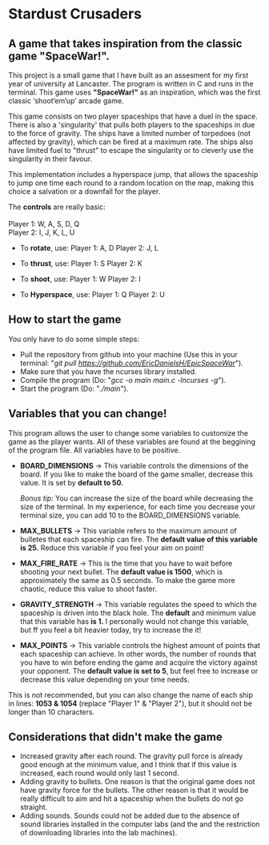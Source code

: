 # Stardust Crusaders

## A game that takes inspiration from the classic game "SpaceWar!".

This project is a small game that I have built as an assesment for my first year of university at Lancaster. The program is written in C and runs in the terminal. This game uses **"SpaceWar!"** as an inspiration, which was the first classic ‘shoot’em’up’ arcade game. 

This game consists on two player spaceships that have a duel in the space. There is also a 'singularity' that pulls both players to the spaceships in due to the force of gravity. The ships have a limited number of torpedoes (not affected by gravity), which can be fired at a maximum rate. The ships also have limited fuel to "thrust" to escape the singularity or to cleverly use the singularity in their favour.

This implementation includes a hyperspace jump, that allows the spaceship to jump one time each round to a random location on the map, making this choice a salvation or a downfall for the player.

The **controls** are really basic:<br><br>
    Player 1: W, A, S, D, Q <br>
    Player 2: I, J, K, L, U

* To **rotate**, use:
    Player 1: A, D
    Player 2: J, L

* To **thrust**, use:
    Player 1: S
    Player 2: K

* To **shoot**, use:
    Player 1: W
    Player 2: I

* To **Hyperspace**, use:
    Player 1: Q
    Player 2: U

## How to start the game
You only have to do some simple steps:
* Pull the repository from github into your machine (Use this in your terminal: "*git pull https://github.com/EricDanielsH/EpicSpaceWar*").
* Make sure that you have the ncurses library installed.
* Compile the program (Do: "*gcc -o main main.c -lncurses -g*").
* Start the program (Do: "*./main*").

## Variables that you can change!
This program allows the user to change some variables to customize the game as the player wants. All of these variables are found at the beggining of the program file. All variables have to be positive.

* **BOARD_DIMENSIONS** -> This variable controls the dimensions of the board. If you like to make the board of the game smaller, decrease this value. It is set by **default to 50.**

    *Bonus tip:* You can increase the size of the board while decreasing the size of the terminal. In my experience, for each time you decrease your terminal size, you can add 10 to the BOARD_DIMENSIONS variable.

* **MAX_BULLETS** -> This variable refers to the maximum amount of bulletes that each spaceship can fire. The **default value of this variable is 25.** Reduce this variable if you feel your aim on point!

* **MAX_FIRE_RATE** -> This is the time that you have to wait before shooting your next bullet. The **default value is 1500**, which is approximately the same as 0.5 seconds. To make the game more chaotic, reduce this value to shoot faster.

* **GRAVITY_STRENGTH** -> This variable regulates the speed to which the spaceship is driven into the black hole. The **default** and minimum value that this variable has **is 1.** I personally would not change this variable, but ff you feel a bit heavier today, try to increase the it!

* **MAX_POINTS** -> This variable controls the highest amount of points that each spaceship can achieve. In other words, the number of rounds that you have to win before ending the game and acquire the victory against your opponent. The **default value is set to 5**, but feel free to increase or decrease this value depending on your time needs.  

This is not recommended, but you can also change the name of each ship in lines: **1053 & 1054** (replace "Player 1" & "Player 2"), but it should not be longer than 10 characters.

## Considerations that didn't make the game
* Increased gravity after each round. The gravity pull force is already good enough at the minimum value, and I think that if this value is increased, each round would only last 1 second.
* Adding gravity to bullets. One reason is that the original game does not have gravity force for the bullets. The other reason is that it would be really difficult to aim and hit a spaceship when the bullets do not go straight.
* Adding sounds. Sounds could not be added due to the absence of sound libraries installed in the computer labs (and the and the restriction of downloading libraries into the lab machines).
